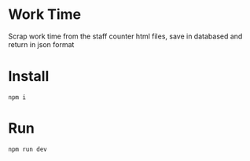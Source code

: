 # Work Time

Scrap work time from the staff counter html files, save in databased and return in json format

# Install

`npm i`

# Run

`npm run dev`